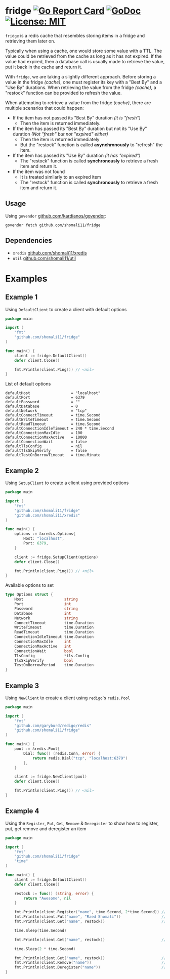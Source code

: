 # fridge [![Go Report Card](https://goreportcard.com/badge/github.com/shomali11/fridge)](https://goreportcard.com/report/github.com/shomali11/fridge) [![GoDoc](https://godoc.org/github.com/shomali11/fridge?status.svg)](https://godoc.org/github.com/shomali11/fridge) [![License: MIT](https://img.shields.io/badge/License-MIT-yellow.svg)](https://opensource.org/licenses/MIT)

`fridge` is a redis cache that resembles storing items in a fridge and retrieving them later on.

Typically when using a cache, one would store some value with a TTL.
The value could be retrieved from the cache as long as it has not expired.
If the value had expired, then a database call is usually made to retrieve the value, put it back in the cache and return it.

With `fridge`, we are taking a slightly different approach.
Before storing a value in the fridge _(cache)_, one must register its key with a "Best By" and a "Use By" durations.
When retrieving the value from the fridge _(cache)_, a "restock" function can be provided to refresh the value.

When attempting to retrieve a value from the fridge _(cache)_, there are multiple scenarios that could happen:
 * If the item has not passed its "Best By" duration _(it is "fresh")_
   * Then the item is returned immediately.
 * If the item has passed its "Best By" duration but not its "Use By" duration _(Not "fresh" but not "expired" either)_
   * Then the item is returned immediately 
   * But the "restock" function is called **asynchronously** to "refresh" the item.
 * If the item has passed its "Use By" duration _(it has "expired")_
   * The "restock" function is called **synchronously** to retrieve a fresh item and return it.
 * If the item was not found
   * It is treated similarly to an expired item
   * The "restock" function is called **synchronously** to retrieve a fresh item and return it.

## Usage

Using `govendor` [github.com/kardianos/govendor](https://github.com/kardianos/govendor):

```
govendor fetch github.com/shomali11/fridge
```

## Dependencies

* `xredis` [github.com/shomali11/xredis](https://github.com/shomali11/xredis)
* `util` [github.com/shomali11/util](https://github.com/shomali11/util)


# Examples

## Example 1

Using `DefaultClient` to create a client with default options

```go
package main

import (
	"fmt"
	"github.com/shomali11/fridge"
)

func main() {
	client := fridge.DefaultClient()
	defer client.Close()

	fmt.Println(client.Ping()) // <nil>
}
```

List of default options

```text
defaultHost                  = "localhost"
defaultPort                  = 6379
defaultPassword              = ""
defaultDatabase              = 0
defaultNetwork               = "tcp"
defaultConnectTimeout        = time.Second
defaultWriteTimeout          = time.Second
defaultReadTimeout           = time.Second
defaultConnectionIdleTimeout = 240 * time.Second
defaultConnectionMaxIdle     = 100
defaultConnectionMaxActive   = 10000
defaultConnectionWait        = false
defaultTlsConfig             = nil
defaultTlsSkipVerify         = false
defaultTestOnBorrowTimeout   = time.Minute
```

## Example 2

Using `SetupClient` to create a client using provided options

```go
package main

import (
	"fmt"
	"github.com/shomali11/fridge"
	"github.com/shomali11/xredis"
)

func main() {
	options := &xredis.Options{
		Host: "localhost",
		Port: 6379,
	}

	client := fridge.SetupClient(options)
	defer client.Close()

	fmt.Println(client.Ping()) // <nil>
}
```

Available options to set

```go
type Options struct {
	Host                  string
	Port                  int
	Password              string
	Database              int
	Network               string
	ConnectTimeout        time.Duration
	WriteTimeout          time.Duration
	ReadTimeout           time.Duration
	ConnectionIdleTimeout time.Duration
	ConnectionMaxIdle     int
	ConnectionMaxActive   int
	ConnectionWait        bool
	TlsConfig             *tls.Config
	TlsSkipVerify         bool
	TestOnBorrowPeriod    time.Duration
}
```

## Example 3

Using `NewClient` to create a client using `redigo`'s `redis.Pool`

```go
package main

import (
	"fmt"
	"github.com/garyburd/redigo/redis"
	"github.com/shomali11/fridge"
)

func main() {
	pool := &redis.Pool{
		Dial: func() (redis.Conn, error) {
			return redis.Dial("tcp", "localhost:6379")
		},
	}

	client := fridge.NewClient(pool)
	defer client.Close()

	fmt.Println(client.Ping()) // <nil>
}
```

## Example 4

Using the `Register`, `Put`, `Get`, `Remove` & `Deregister` to show how to register, put, get remove and deregister an item

```go
package main

import (
	"fmt"
	"github.com/shomali11/fridge"
	"time"
)

func main() {
	client := fridge.DefaultClient()
	defer client.Close()

	restock := func() (string, error) {
		return "Awesome", nil
	}

	fmt.Println(client.Register("name", time.Second, 2*time.Second)) // <nil>
	fmt.Println(client.Put("name", "Raed Shomali"))                  // <nil>
	fmt.Println(client.Get("name", restock))                         // "Raed Shomali" true <nil>

	time.Sleep(time.Second)

	fmt.Println(client.Get("name", restock))                         // "Raed Shomali" true <nil>

	time.Sleep(2 * time.Second)

	fmt.Println(client.Get("name", restock))                         // "Awesome" true <nil>
	fmt.Println(client.Remove("name"))                               // <nil>
	fmt.Println(client.Deregister("name"))                           // <nil>
}
```
